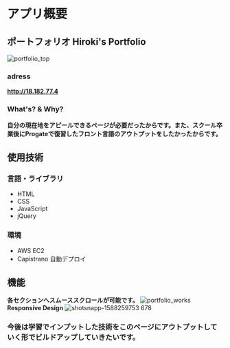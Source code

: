 # アプリ概要
## ポートフォリオ Hiroki's Portfolio
![portfolio_top](https://user-images.githubusercontent.com/61179665/80733083-2ef5fa80-8b48-11ea-8b28-34a7e49c48e9.jpg)
### adress
**http://18.182.77.4**
### What's? & Why?
**自分の現在地をアピールできるページが必要だったからです。また、スクール卒業後にProgateで復習したフロント言語のアウトプットをしたかったからです。**
## 使用技術
### 言語・ライブラリ
- HTML
- CSS
- JavaScript
- jQuery
### 環境
- AWS EC2
- Capistrano 自動デプロイ
## 機能
**各セクションへスムーススクロールが可能です。**
![portfolio_works](https://user-images.githubusercontent.com/61179665/80730999-45e71d80-8b45-11ea-8343-b6e7614ccd10.jpg)
**Responsive Design**
![shotsnapp-1588259753 678](https://user-images.githubusercontent.com/61179665/80731052-5a2b1a80-8b45-11ea-989e-da32b9e01809.png)
### 今後は学習でインプットした技術をこのページにアウトプットしていく形でビルドアップしていきたいです。
